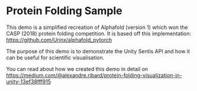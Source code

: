 # Protein Folding Sample
 
This demo is a simplified recreation of Alphafold (version 1) which won the CASP (2018) protein folding competition. 
It is based off this implementation: https://github.com/Urinx/alphafold_pytorch

The purpose of this demo is to demonstrate the Unity Sentis API and how it can be useful for scientific visualisation.

You can read about how we created this demo in detail on https://medium.com/@alexandre.ribard/protein-folding-visualization-in-unity-13ef38fff915

 
